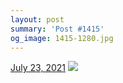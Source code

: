 ```yaml
---
layout: post
summary: 'Post #1415'
og_image: 1415-1280.jpg
---
```


<p>
  <time>
    <a href="/1415">July 23, 2021</a>
  </time>
  <a href="/1415">
    <img src="{{ site.assets_url }}/1415-640.jpg" srcset="{{ site.assets_url }}/1415-320.jpg 320w, {{ site.assets_url }}/1415-640.jpg 640w, {{ site.assets_url }}/1415-960.jpg 960w, {{ site.assets_url }}/1415-1280.jpg 1280w" sizes="(min-width: 700px) 50vw, calc(100vw - 2rem)" />
  </a>
</p>
